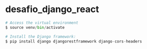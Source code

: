 # desafio_django_react

```python 
# Access the virtual environment
$ source venv/bin/activate

# Install the Django framework:
$ pip install django djangorestframework django-cors-headers
```